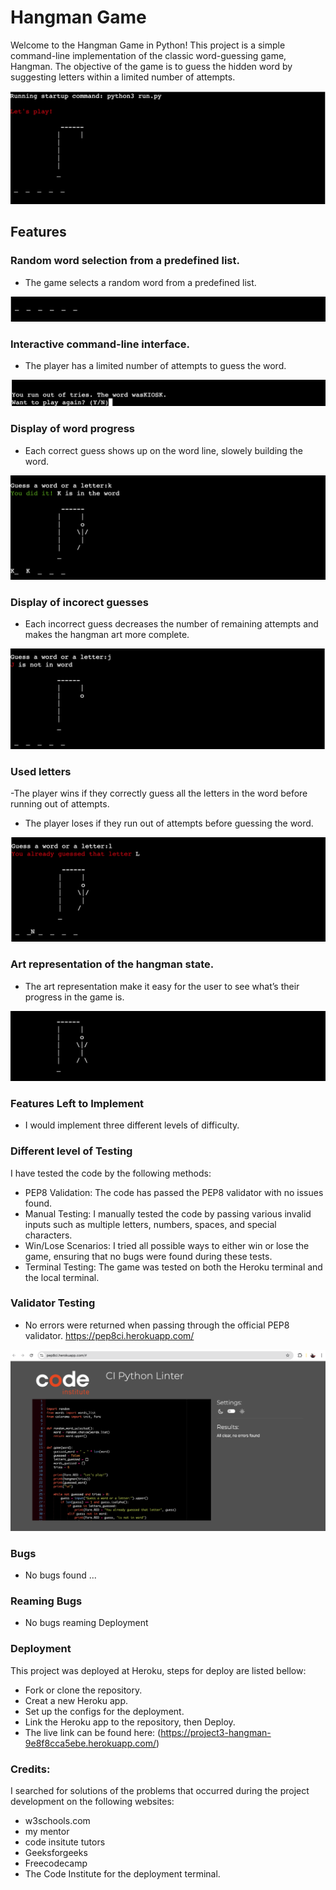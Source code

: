 # Hangman Game 
Welcome to the Hangman Game in Python! This project is a simple command-line implementation of the classic word-guessing game, Hangman. The objective of the game is to guess the hidden word by suggesting letters within a limited number of attempts.

![ Alt the start position ](photos/let's_play.png)

## Features

### Random word selection from a predefined list.

- The game selects a random word from a predefined list.

![ Random word ](photos/random_word.png)

### Interactive command-line interface.

- The player has a limited number of attempts to guess the word.

![ Random word ](photos/play_again.png)

### Display of word progress

- Each correct guess shows up on the word line, slowely building the word.

![ Letter not in word ](photos/you_did_it.png)

### Display of incorect guesses

- Each incorrect guess decreases the number of remaining attempts and makes the hangman art more complete. 

![ Letter not in word ](photos/not_in_word_head.png)

 ### Used letters

-The player wins if they correctly guess all the letters in the word before running out of attempts.
- The player loses if they run out of attempts before guessing the word.

![ Letter already used ](photos/already_guessed_letter.png)

### Art representation of the hangman state.

- The art representation  make it easy for the user to see what’s their progress in the game is. 

![ Hangedman ](photos/hangman_art.png)

### Features Left to Implement
- I would implement three different levels of difficulty.

###  Different level of Testing
I have tested the code by the following methods:
-	PEP8 Validation: The code has passed the PEP8 validator with no issues found.
-	Manual Testing: I manually tested the code by passing various invalid inputs such as multiple letters, numbers, spaces, and special characters.
-	Win/Lose Scenarios: I tried all possible ways to either win or lose the game, ensuring that no bugs were found during these tests.
-	Terminal Testing: The game was tested on both the Heroku terminal and the local terminal.

### Validator Testing
-	No errors were returned when passing through the official PEP8 validator.
https://pep8ci.herokuapp.com/

![ pep8 result ](photos/pep8_result.png)

### Bugs
- No bugs found
...
### Reaming Bugs
-	No bugs reaming
Deployment

### Deployment
This project was deployed at Heroku, steps for deploy are listed bellow:
-	Fork or clone the repository.
-	Creat a new Heroku app.
-	Set up the configs for the deployment.
-	Link the Heroku app to the repository, then Deploy.
-	The live link can be found here: (https://project3-hangman-9e8f8cca5ebe.herokuapp.com/)

### Credits:

I searched for solutions of the problems that occurred during the project development on the following websites:

- w3schools.com
- my mentor
- code insitute tutors
-	Geeksforgeeks
-	Freecodecamp
-	The Code Institute for the deployment terminal.



